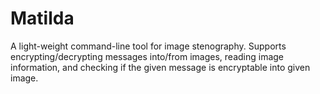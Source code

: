 # Matilda
 A light-weight command-line tool for image stenography. Supports encrypting/decrypting messages into/from images, reading image information, and checking if the given message is encryptable into given image. 
